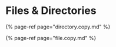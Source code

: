 # Files & Directories

{% page-ref page="directory.copy.md" %}

{% page-ref page="file.copy.md" %}



